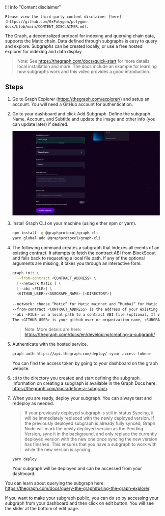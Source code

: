 !!! info "Content disclaimer"

    Please view the third-party content disclaimer [here](https://github.com/0xPolygon/polygon-docs/blob/main/CONTENT_DISCLAIMER.md).

The Graph, a decentralized protocol for indexing and querying chain data, supports the Matic chain. Data defined through subgraphs is easy to query and explore. Subgraphs can be created locally, or use a free hosted explorer for indexing and data display.

> Note: See <https://thegraph.com/docs/quick-start> for more details, local installation and more. The docs include an example for learning how subgraphs work and this video provides a good introduction.

## Steps

1. Go to Graph Explorer (<https://thegraph.com/explorer/>) and setup an account. You will need a GitHub account for authentication.

1. Go to your dashboard and click Add Subgraph. Define the subgraph Name, Account, and Subtitle and update the image and other info (you can update later) if desired.

    ![img](../../../img/tools/graph/Graph-1.png)

1. Install Graph CLI on your machine (using either npm or yarn).

    ```bash
    npm install -g @graphprotocol/graph-cli
    yarn global add @graphprotocol/graph-cli
    ```

1. The following command creates a subgraph that indexes all events of an existing contract. It attempts to fetch the contract ABI from BlockScout and falls back to requesting a local file path. If any of the optional arguments are missing, it takes you through an interactive form.

      ```bash
      graph init \
        --from-contract <CONTRACT_ADDRESS> \
        [--network Matic ] \
        [--abi <FILE>] \
        <GITHUB_USER>/<SUBGRAPH_NAME> [<DIRECTORY>]

      --network: choose “Matic” for Matic mainnet and “Mumbai” for Matic Testnet.
      --from-contract <CONTRACT_ADDRESS> is the address of your existing contract which you have deployed on the Matic network: Testnet or Mainnet.
      --abi <FILE> is a local path to a contract ABI file (optional, If verified in BlockScout, the graph will grab the ABI, otherwise you will need to manually add the ABI. You can save the abi from BlockScout or by running truffle compile or solc on a public project.)
      The <GITHUB_USER> is your github user or organization name, <SUBGRAPH_NAME> is the name for your subgraph, and <DIRECTORY> is the optional name of the directory where graph init will put the example subgraph manifest.
      ```

    >Note: More details are here: <https://thegraph.com/docs/en/developing/creating-a-subgraph/>

1. Authenticate with the hosted service.

      ```bash
      graph auth https://api.thegraph.com/deploy/ <your-access-token>
      ```

      You can find the access token by going to your dashboard on the graph website.

1. `cd` to the directory you created and start defining the subgraph. Information on creating a subgraph is available in the Graph Docs here: <https://thegraph.com/docs/define-a-subgraph>.

1. When you are ready, deploy your subgraph. You can always test and redeploy as needed.

    >If your previously deployed subgraph is still in status Syncing, it will be immediately replaced with the newly deployed version. If the previously deployed subgraph is already fully synced, Graph Node will mark the newly deployed version as the Pending Version, sync it in the background, and only replace the currently deployed version with the new one once syncing the new version has finished. This ensures that you have a subgraph to work with while the new version is syncing.

    ```bash
    yarn deploy
    ```

    Your subgraph will be deployed and can be accessed from your dashboard.

You can learn about querying the subgraph here: <https://thegraph.com/docs/query-the-graph#using-the-graph-explorer>.

If you want to make your subgraph public, you can do so by accessing your subgraph from your dashboard and then click on edit button. You will see the slider at the bottom of edit page.
